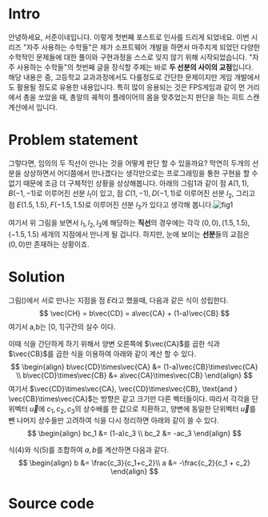 # Intro

안녕하세요, 서준이네입니다. 이렇게 첫번째 포스트로 인사를 드리게 되었네요. 이번 시리즈 "자주 사용하는 수학들"은 제가 소프트웨어 개발을 하면서 마주치게 되었던 다양한 수학적인 문제들에 대한 풀이와 구현과정을 스스로 잊지 않기 위해 시작되었습니다. "자주 사용하는 수학들"의 첫번째 글을 장식할 주제는 바로 **두 선분의 사이의 교점**입니다. 해당 내용은 중, 고등학교 교과과정에서도 다룰정도로 간단한 문제이지만 게임 개발에서도 활용될 정도로 유용한 내용입니다. 특히 많이 응용되는 것은 FPS게임과 같이 먼 거리에서 총을 쏘았을 때, 총알의 궤적이 플레이어의 몸을 맞추었는지 판단을 하는 히트 스캔 계산에서 입니다.



# Problem statement

그렇다면, 임의의 두 직선이 만나는 것을 어떻게 판단 할 수 있을까요? 막연히 두개의 선분을 상상하면서 어디쯤에서 만나겠다는 생각만으로는 프로그래밍을 통한 구현을 할 수 없기 때문에 조금 더 구체적인 상황을 상상해봅니다. 아래의 그림1과 같이 점 $A(1,1), B(-1,-1)$로 이루어진 선분 $l_1$이 있고, 점 $C(1,-1), D(-1,1)$로 이루어진 선분 $l_2$, 그리고 점 $E(1.5,1.5), F(-1.5,1.5)$로 이루어진 선분 $l_3$가 있다고 생각해 봅니다.![fig1](..\..\01_SourceCode\01_Algebra_and_Geometry\fig\usally_used_math_1_day\fig1.jpg)

여기서 위 그림을 보면서 $l_1, l_2, l_3$에 해당하는 **직선**의 경우에는 각각 $(0,0), (1.5, 1.5), (-1.5, 1.5)$ 세개의 지점에서 만나게 될 겁니다. 하지만, 눈에 보이는 **선분**들의 교점은 $(0,0)$만 존재하는 상황이죠.

# Solution

그림()에서 서로 만나는 지점을 점 $E$라고 했을때, 다음과 같은 식이 성립한다.
$$
\vec{CH} = b\vec{CD} = a\vec{CA} + (1-a)\vec{CB}
$$
여기서 a,b는 [0, 1]구간의 실수 이다.

이때 식을 간단하게 하기 위해서 양변 오른쪽에 $\vec{CA}$를 곱한 식과 $\vec{CB}$를 곱한 식을 이용하여 아래와 같이 계산 할 수 있다.
$$
\begin{align}
b\vec{CD}\times\vec{CA} &= (1-a)\vec{CB}\times\vec{CA} \\
b\vec{CD}\times\vec{CB} &= a\vec{CA}\times\vec{CB}
\end{align}
$$
여기서 $\vec{CD}\times\vec{CA}, \vec{CD}\times\vec{CB}, \text{and } \vec{CB}\times\vec{CA}$는 방향은 같고 크기만 다른 벡터들이다. 따라서 각각을 단위벡터 $\vec{u}$에  $c_1, c_2, c_3$의 상수배를 한 값으로 치환하고, 양변에 동일한 단위벡터 $\vec{u}$를 뺀 나머지 상수들만 고려하여 식을 다시 정리하면 아래와 같이 쓸 수 있다. 
$$
\begin{align}
bc_1 &= (1-a)c_3 \\
bc_2 &= -ac_3
\end{align}
$$

식(4)와 식(5)를 조합하여 $a, b$를 계산하면 다음과 같다.
$$
\begin{align}
b &= \frac{c_3}{c_1+c_2}\\
a &= -\frac{c_2}{c_1 + c_2}
\end{align}
$$



# Source code



